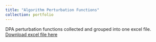 ```yaml
---
title: "Algorithm Perturbation Functions"
collection: portfolio
---
```


DPA perturbation functions collected and grouped into one excel file. 
[Download excel file here](https://github.com/phoenixml/roadmap.github.io/blob/master/files/Mathematical_Perturbation_Functions.xlsx?raw=true')
